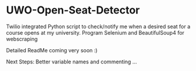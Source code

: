 # UWO-Open-Seat-Detector
Twilio integrated Python script to check/notify me when a desired seat for a course opens at my university. Program Selenium and BeautifulSoup4 for webscraping

Detailed ReadMe coming very soon :)

Next Steps: Better variable names and commenting
...
